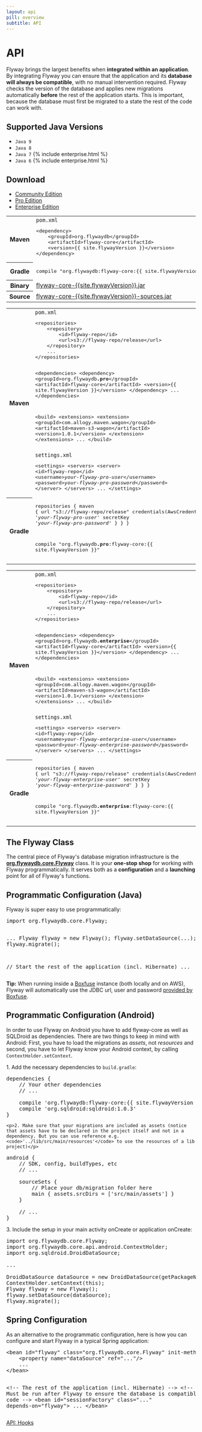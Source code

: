 ```yaml
---
layout: api
pill: overview
subtitle: API
---
```

# API

Flyway brings the largest benefits when **integrated within an application**. By integrating Flyway
you can ensure that the application and its **database will always be compatible**, with no manual
intervention required. Flyway checks the version of the database and applies new migrations automatically
**before** the rest of the application starts. This is important, because the database must first
be migrated to a state the rest of the code can work with.

## Supported Java Versions

- `Java 9`
- `Java 8`
- `Java 7` {% include enterprise.html %}
- `Java 6` {% include enterprise.html %}

## Download

<div class="tabbable">
    <ul class="nav nav-tabs">
        <li class="active marketing-item"><a href="#tab-community" data-toggle="tab">Community Edition</a>
        </li>
        <li class="marketing-item"><a href="#tab-pro" data-toggle="tab">Pro Edition</a>
        </li>
        <li class="marketing-item"><a href="#tab-enterprise" data-toggle="tab">Enterprise Edition</a>
        </li>
    </ul>
    <div class="tab-content">
        <div class="tab-pane active" id="tab-community">
<table class="table">
    <tr>
        <th>Maven</th>
        <td>
            <code>pom.xml</code>
            <pre class="prettyprint">&lt;dependency&gt;
    &lt;groupId&gt;org.flywaydb&lt;/groupId&gt;
    &lt;artifactId&gt;flyway-core&lt;/artifactId&gt;
    &lt;version&gt;{{ site.flywayVersion }}&lt;/version&gt;
&lt;/dependency&gt;</pre>
        </td>
    </tr>
    <tr>
        <th>Gradle</th>
        <td>
            <pre class="prettyprint">compile "org.flywaydb:flyway-core:{{ site.flywayVersion }}"</pre>
        </td>
    </tr>
    <tr>
        <th>Binary</th>
        <td>
            <a onclick="downloadThanks()" href="http://repo1.maven.org/maven2/org/flywaydb/flyway-core/{{site.flywayVersion}}/flyway-core-{{site.flywayVersion}}.jar">flyway-core-{{site.flywayVersion}}.jar</a>
        </td>
    </tr>
    <tr>
        <th>Source</th>
        <td>
            <a onclick="downloadThanks()" href="http://repo1.maven.org/maven2/org/flywaydb/flyway-core/{{site.flywayVersion}}/flyway-core-{{site.flywayVersion}}-sources.jar">flyway-core-{{site.flywayVersion}}-sources.jar</a>
        </td>
    </tr>
</table>
        </div>
        <div class="tab-pane" id="tab-pro">
<table class="table">
    <tr>
        <th>Maven</th>
        <td>
            <code>pom.xml</code>
            <pre class="prettyprint">&lt;repositories&gt;
    &lt;repository&gt;
        &lt;id&gt;flyway-repo&lt;/id&gt;
        &lt;url&gt;s3://flyway-repo/release&lt;/url&gt;
    &lt;/repository&gt;
    ...
&lt;/repositories&gt;

&lt;dependencies&gt;
    &lt;dependency&gt;
        &lt;groupId&gt;org.flywaydb<strong>.pro</strong>&lt;/groupId&gt;
        &lt;artifactId&gt;flyway-core&lt;/artifactId&gt;
        &lt;version&gt;{{ site.flywayVersion }}&lt;/version&gt;
    &lt;/dependency&gt;
    ...
&lt;/dependencies&gt;
        
&lt;build&gt;
    &lt;extensions&gt;
        &lt;extension&gt;
            &lt;groupId&gt;com.allogy.maven.wagon&lt;/groupId&gt;
            &lt;artifactId&gt;maven-s3-wagon&lt;/artifactId&gt;
            &lt;version&gt;1.0.1&lt;/version&gt;
        &lt;/extension&gt;
    &lt;/extensions&gt;
    ...
&lt;/build&gt;</pre>
            <code>settings.xml</code>
            <pre class="prettyprint">&lt;settings&gt;
    &lt;servers&gt;
        &lt;server&gt;
            &lt;id&gt;flyway-repo&lt;/id&gt;
            &lt;username&gt;<i>your-flyway-pro-user</i>&lt;/username&gt;
            &lt;password&gt;<i>your-flyway-pro-password</i>&lt;/password&gt;
        &lt;/server&gt;
    &lt;/servers&gt;
    ...
&lt;/settings&gt;</pre>
        </td>
    </tr>
    <tr>
        <th>Gradle</th>
        <td>
            <pre class="prettyprint">repositories {
    maven {
        url "s3://flyway-repo/release"
        credentials(AwsCredentials) {
            accessKey '<i>your-flyway-pro-user</i>'
            secretKey '<i>your-flyway-pro-password</i>'
        }
    }
}

compile "org.flywaydb<strong>.pro</strong>:flyway-core:{{ site.flywayVersion }}"</pre>
        </td>
    </tr>
</table>
        </div>
        <div class="tab-pane" id="tab-enterprise">
<table class="table">
    <tr>
        <th>Maven</th>
        <td>
            <code>pom.xml</code>
            <pre class="prettyprint">&lt;repositories&gt;
    &lt;repository&gt;
        &lt;id&gt;flyway-repo&lt;/id&gt;
        &lt;url&gt;s3://flyway-repo/release&lt;/url&gt;
    &lt;/repository&gt;
    ...
&lt;/repositories&gt;

&lt;dependencies&gt;
    &lt;dependency&gt;
        &lt;groupId&gt;org.flywaydb<strong>.enterprise</strong>&lt;/groupId&gt;
        &lt;artifactId&gt;flyway-core&lt;/artifactId&gt;
        &lt;version&gt;{{ site.flywayVersion }}&lt;/version&gt;
    &lt;/dependency&gt;
    ...
&lt;/dependencies&gt;
        
&lt;build&gt;
    &lt;extensions&gt;
        &lt;extension&gt;
            &lt;groupId&gt;com.allogy.maven.wagon&lt;/groupId&gt;
            &lt;artifactId&gt;maven-s3-wagon&lt;/artifactId&gt;
            &lt;version&gt;1.0.1&lt;/version&gt;
        &lt;/extension&gt;
    &lt;/extensions&gt;
    ...
&lt;/build&gt;</pre>
            <code>settings.xml</code>
            <pre class="prettyprint">&lt;settings&gt;
    &lt;servers&gt;
        &lt;server&gt;
            &lt;id&gt;flyway-repo&lt;/id&gt;
            &lt;username&gt;<i>your-flyway-enterprise-user</i>&lt;/username&gt;
            &lt;password&gt;<i>your-flyway-enterprise-password</i>&lt;/password&gt;
        &lt;/server&gt;
    &lt;/servers&gt;
    ...
&lt;/settings&gt;</pre>
        </td>
    </tr>
    <tr>
        <th>Gradle</th>
        <td>
            <pre class="prettyprint">repositories {
    maven {
        url "s3://flyway-repo/release"
        credentials(AwsCredentials) {
            accessKey '<i>your-flyway-enterprise-user</i>'
            secretKey '<i>your-flyway-enterprise-password</i>'
        }
    }
}

compile "org.flywaydb<strong>.enterprise</strong>:flyway-core:{{ site.flywayVersion }}"</pre>
        </td>
    </tr>
</table>
        </div>
    </div>
</div>

## The Flyway Class

The central piece of Flyway's database migration infrastructure is the **<a
        href="/documentation/api/javadoc/org/flywaydb/core/Flyway">org.flywaydb.core.Flyway</a>**
    class. It is your **one-stop shop** for working with Flyway programmatically. It serves both as a
    **configuration** and a **launching** point for all of Flyway's functions.

## Programmatic Configuration (Java)

<p>Flyway is super easy to use programmatically: </p><pre class="prettyprint">import org.flywaydb.core.Flyway;

...
Flyway flyway = new Flyway();
flyway.setDataSource(...);
flyway.migrate();

// Start the rest of the application (incl. Hibernate)
...</pre>

<div class="well"><strong>Tip:</strong> When running inside a <a href="https://boxfuse.com">Boxfuse</a>
    instance (both locally and on AWS), Flyway will automatically use the JDBC url, user and password
    <a href="https://boxfuse.com/docs/databases#envvars">provided by Boxfuse</a>.</div>

<h2>Programmatic Configuration (Android)</h2>

<p>In order to use Flyway on Android you have to add flyway-core as well as SQLDroid as dependencies. There are two things to keep in mind with Android: First, you have to load the migrations as <i>assets</i>, not <i>resources</i> and second, you have to let Flyway know your Android context, by calling <code>ContextHolder.setContext</code>.</p>

<p>1. Add the necessary dependencies to <code>build.gradle</code>:</p>

<pre class="prettyprint">dependencies {
    // Your other dependencies
    // ...

    compile 'org.flywaydb:flyway-core:{{ site.flywayVersion }}'
    compile 'org.sqldroid:sqldroid:1.0.3'
}</pre>

    <p>2. Make sure that your migrations are included as assets (notice that assets have to be declared in the project itself and not in a dependency. But you can use reference e.g. <code>'../lib/src/main/resources'</code> to use the resources of a lib project)</p>

<pre class="prettyprint">android {
    // SDK, config, buildTypes, etc
    // ...

    sourceSets {
        // Place your db/migration folder here
        main { assets.srcDirs = ['src/main/assets'] }
    }

    // ...
}</pre>

<p>3. Include the setup in your main activity onCreate or application onCreate:</p>

<pre class="prettyprint">import org.flywaydb.core.Flyway;
import org.flywaydb.core.api.android.ContextHolder;
import org.sqldroid.DroidDataSource;

...

DroidDataSource dataSource = new DroidDataSource(getPackageName(), "...");
ContextHolder.setContext(this);
Flyway flyway = new Flyway();
flyway.setDataSource(dataSource);
flyway.migrate();</pre>

<h2 id="spring">Spring Configuration</h2>

<p>As an alternative to the programmatic configuration, here is how you can configure and start Flyway in a typical
    Spring application: </p>
<pre class="prettyprint">&lt;bean id=&quot;flyway&quot; class=&quot;org.flywaydb.core.Flyway&quot; init-method=&quot;migrate&quot;&gt;
    &lt;property name=&quot;dataSource&quot; ref=&quot;...&quot;/&gt;
    ...
&lt;/bean&gt;

&lt;!-- The rest of the application (incl. Hibernate) --&gt;
&lt;!-- Must be run after Flyway to ensure the database is compatible with the code --&gt;
&lt;bean id=&quot;sessionFactory&quot; class=&quot;...&quot; depends-on=&quot;flyway&quot;&gt;
    ...
&lt;/bean&gt;</pre>

<p class="next-steps">
    <a class="btn btn-primary" href="/documentation/api/hooks">API: Hooks <i class="fa fa-arrow-right"></i></a>
</p>
